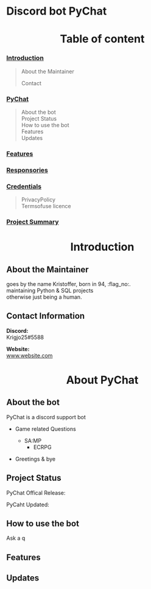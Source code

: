 # Discord bot PyChat

<h1 align='center'> Table of content </h1>

### [Introduction](#Introduction)
>   About the Maintainer
>   
>   Contact

### [PyChat](#PyChat)

> About the bot<br>
> Project Status<br>
> How to use the bot<br>
> Features<br>
> Updates

### [Features](#Features)

### [Responsories](#Responsories)

### [Credentials](#Credentials)

> PrivacyPolicy<br>
> Termsofuse
> licence

### [Project Summary](#project-Summary)

<h1 align='center'> Introduction</h1>

## About the Maintainer

goes by the name Kristoffer, born in 94, :flag_no:.<br>
maintaining Python & SQL projects<br>
otherwise just being a human.

##  Contact Information

**Discord:** <br>
Krigjo25#5588<br>

**Website:**<br> 
www.website.com

<h1 align='center'>About PyChat</h1>

##  About the bot

PyChat is a discord support bot

-   Game related Questions
    *   SA:MP
        *   ECRPG

-   Greetings & bye

## Project Status

PyChat Offical Release:<br>

PyCaht Updated:<br>


## How to use the bot
Ask a q

## Features
## Updates

